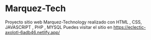 # Marquez-Tech
Proyecto sitio web Marquez-Technology realizado con HTML , CSS, JAVASCRIPT , PHP , MYSQL
Puedes visitar el sitio en https://eclectic-axolotl-6adb46.netlify.app/
